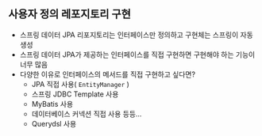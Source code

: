 ## 사용자 정의 레포지토리 구현

- 스프링 데이터 JPA 리포지토리는 인터페이스만 정의하고 구현체는 스프링이 자동 생성
- 스프링 데이터 JPA가 제공하는 인터페이스를 직접 구현하면 구현해야 하는 기능이 너무 많음
- 다양한 이유로 인터페이스의 메서드를 직접 구현하고 싶다면?
	- JPA 직접 사용( `EntityManager` ) 
	- 스프링 JDBC Template 사용 
	- MyBatis 사용  
	- 데이터베이스 커넥션 직접 사용 등등... 
	- Querydsl 사용

